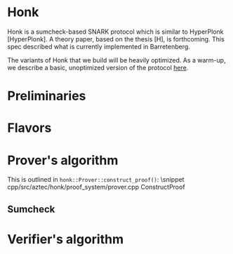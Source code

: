 # Honk

Honk is a sumcheck-based SNARK protocol which is similar to HyperPlonk [HyperPlonk]. A theory paper, based on the thesis [H], is forthcoming. This spec described what is currently implemented in Barretenberg.

The variants of Honk that we build will be heavily optimized. As a warm-up, we describe a basic, unoptimized version of the protocol [here](honk-outline.md).

# Preliminaries

# Flavors

# Prover's algorithm
This is outlined in `honk::Prover::construct_proof()`:
 \snippet cpp/src/aztec/honk/proof_system/prover.cpp ConstructProof

## Sumcheck

# Verifier's algorithm